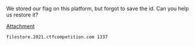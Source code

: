 We stored our flag on this platform, but forgot to save the id. Can you help us restore it?

[Attachment](https://storage.googleapis.com/gctf-2021-attachments-project/6e5c4cbba595ef1c9d22bfd958dc9144b863081d359a4c27a366c5b8d48b99a26d9b5c4c4bb56db7890b6f188a1ae1b4371d568a22a12e4386d3c0f91dc6c29b)

`filestore.2021.ctfcompetition.com 1337`
